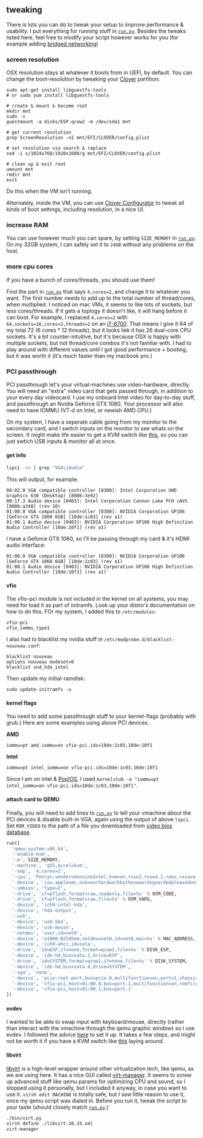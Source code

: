 ## tweaking

There is lots you can do to tweak your setup to improve performance & usability.  I put everything for running stuff in [`run.py`](bin/run.py). Besides the tweaks listed here, feel free to modify your script however works for you (for example adding [bridged networking](https://ahelpme.com/linux/howto-do-qemu-full-virtualization-with-bridged-networking/))

### screen resolution

OSX resolution stays at whatever it boots from in UEFI, by default. You can change the boot-resolution by tweaking your [Clover](https://sourceforge.net/projects/cloverefiboot/) partition:

```
sudo apt-get install libguestfs-tools
# or sudo yum install libguestfs-tools

# create & mount & become root
mkdir mnt
sudo -s
guestmount -a disks/ESP.qcow2 -m /dev/sda1 mnt

# get current resolution
grep ScreenResolution -n1 mnt/EFI/CLOVER/config.plist

# set resolution via search & replace
sed -i s/1024x768/1920x1080/g mnt/EFI/CLOVER/config.plist

# clean up & exit root
umount mnt
rmdir mnt
exit
```

Do this when the VM isn't running.

Alternately, inside the VM, you can use [Clover Configurator](https://mackie100projects.altervista.org/download-clover-configurator/) to tweak all kinds of boot settings, including resolution, in a nice UI.


### increase RAM

You can use however much you can spare, by setting `SIZE_MEMORY` in [`run.py`](bin/run.py). On my 32GB system, I can safely set it to `24GB` without any problems on the host.

### more cpu cores

If you have a bunch of cores/threads, you should use them!

Find the part in [`run.py`](bin/run.py) that says `4,cores=2`, and change it to whatever you want. The first number needs to add up to the total number of thread/cores, when multiplied. I noticed on mac VMs, it seems to like lots of sockets, but less cores/threads. If it gets a toplogy it doesn't like, it will hang before it can boot. For example, I replaced `4,cores=2` with `64,sockets=16,cores=2,threads=2` on an [i7-8700](https://ark.intel.com/content/www/us/en/ark/products/126686/intel-core-i7-8700-processor-12m-cache-up-to-4-60-ghz.html). That means I give it 64 of my total 72 (6 cores * 12 threads), but it looks liek it has 26 dual-core CPU sockets. It's a bit counter-intuitive, but it's because OSX is happy with multiple sockets, but not thread/core combos it's not familiar with. I had to play around with different values until I got good performance + booting, but it was worth it (it's much faster than my macbook pro.)

### PCI passthrough

PCI passthrough let's your virtual-machines use video-hardware, directly. You will need an "extra" video card that gets passed through, in addition to your every day videocard. I use my onboard Intel video for day-to-day stuff, and passthrough an Nvidia Geforce GTX 1060. Your processor will also need to have IOMMU (VT-d on Intel, or newish AMD CPU.)

On my system, I have a seperate cable going from my monitor to the secondary card, and I switch inputs on the monitor to see whats on the screen. It might make life easier to get a KVM switch like [this](https://www.amazon.com/gp/product/B07QM6ND7R/), so you can just swtich USB inputs & monitor all at once.

#### get info

```bash
lspci -nn | grep "VGA\|Audio"
```

This will output, for example:

```
00:02.0 VGA compatible controller [0300]: Intel Corporation UHD Graphics 630 (Desktop) [8086:3e92]
00:1f.3 Audio device [0403]: Intel Corporation Cannon Lake PCH cAVS [8086:a348] (rev 10)
01:00.0 VGA compatible controller [0300]: NVIDIA Corporation GP106 [GeForce GTX 1060 6GB] [10de:1c03] (rev a1)
01:00.1 Audio device [0403]: NVIDIA Corporation GP106 High Definition Audio Controller [10de:10f1] (rev a1)
```

I have a Geforce GTX 1060, so I'll be passing through my card & it's HDMI audio interface:

```
01:00.0 VGA compatible controller [0300]: NVIDIA Corporation GP106 [GeForce GTX 1060 6GB] [10de:1c03] (rev a1)
01:00.1 Audio device [0403]: NVIDIA Corporation GP106 High Definition Audio Controller [10de:10f1] (rev a1)`
```

#### vfio

The vfio-pci module is not included in the kernel on all systems, you may need for load it as part of initramfs. Look up your distro's documentation on how to do this. FOr my system, I added this to `/etc/modules`:

```
vfio-pci 
vfio_iommu_type1
```

I also had to blacklist my nvidia stuff in `/etc/modprobe.d/blacklist-nouveau.conf`:

```
blacklist nouveau
options nouveau modeset=0
blacklist snd_hda_intel
```

Then update my initial-ramdisk:

```
sudo update-initramfs -u
```

#### kernel flags

You need to add some passthrough stuff to your kernel-flags (probably with grub.) Here are some examples using above PCI devices.

**AMD**
```
iommu=pt amd_iommu=on vfio-pci.ids=10de:1c03,10de:10f1
```

**Intel**
```
iommu=pt intel_iommu=on vfio-pci.ids=10de:1c03,10de:10f1
```

Since I am on intel & [Pop!OS](https://system76.com/pop), I used `kernelstub -a "iommu=pt intel_iommu=on vfio-pci.ids=10de:1c03,10de:10f1"`.

#### attach card to QEMU

Finally, you will need to add lines to [`run.py`](bin/run.py) to tell your vmachine about the PCI devices & disable built-in VGA, again using the output of above `lspci`. Set `ROM_VIDEO` to the path of a file you downloaded from [video bios database](https://www.techpowerup.com/vgabios/).

```py
run([
  'qemu-system-x86_64',
  '-enable-kvm',
  '-m', SIZE_MEMORY,
  '-machine', 'q35,accel=kvm',
  '-smp', '4,cores=2',
  '-cpu', 'Penryn,vendor=GenuineIntel,kvm=on,+sse3,+sse4.2,+aes,+xsave,+avx,+xsaveopt,+xsavec,+xgetbv1,+avx2,+bmi2,+smep,+bmi1,+fma,+movbe,+invtsc',
  '-device', 'isa-applesmc,osk=ourhardworkbythesewordsguardedpleasedontsteal(c)AppleComputerInc',
  '-smbios', 'type=2',
  '-drive', 'if=pflash,format=raw,readonly,file=%s' % OVM_CODE,
  '-drive', 'if=pflash,format=raw,file=%s' % OVM_VARS,
  '-device', 'ich9-intel-hda',
  '-device', 'hda-output',
  '-usb',
  '-device', 'usb-kbd',
  '-device', 'usb-mouse',
  '-netdev', 'user,id=net0',
  '-device', 'e1000-82545em,netdev=net0,id=net0,mac=%s' % MAC_ADDRESS,
  '-device', 'ich9-ahci,id=sata',
  '-drive', 'id=ESP,if=none,format=qcow2,file=%s' % DISK_ESP,
  '-device', 'ide-hd,bus=sata.2,drive=ESP',
  '-drive', 'id=SYSTEM,format=qcow2,if=none,file=%s' % DISK_SYSTEM,
  '-device', 'ide-hd,bus=sata.4,drive=SYSTEM',
  '-vga', 'none',
  '-device', 'pcie-root-port,bus=pcie.0,multifunction=on,port=1,chassis=1,id=port.1',
  '-device', 'vfio-pci,host=01:00.0,bus=port.1,multifunction=on,romfile=%s' % ROM_VIDEO,
  '-device', 'vfio-pci,host=01:00.1,bus=port.1'
])
```

#### evdev

I wanted to be able to swap input with keyboard/mouse, directly (rather than interact with the vmachine through the qemu graphic window) so I use evdev. I followed the advice [here](https://passthroughpo.st/using-evdev-passthrough-seamless-vm-input/) to set it up. It takes a few steps, and might not be worth it if you have a KVM switch like [this](https://www.amazon.com/gp/product/B07QM6ND7R/) laying around.

#### libvirt

[libvirt](https://libvirt.org/) is a high-level wrapper around other virtualization tech, like qemu, as we are using here. It has a nice GUI called [virt-manager](https://virt-manager.org/). It seems to screw up advanced stuff like qemu params for optimizing CPU and sound, so I stopped using it personally, but I included it anyway, in case you want to use it. `virsh edit MACHINE` is totally safe, but I saw little reason to use it, once my qemu script was dialed in. Before you run it, tweak the script to your taste (should closely match [`run.py`](bin/run.py).)

```bash
./bin/virt.py
virsh define ./libvirt-10.15.xml
virt-manager
```